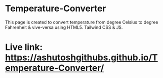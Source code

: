 # Temperature-Converter
This page is created to convert temperature from degree Celsius to degree Fahrenheit & vive-versa using HTML5. Tailwind CSS &amp; JS.
# Live link: https://ashutoshgithubs.github.io/Temperature-Converter/
